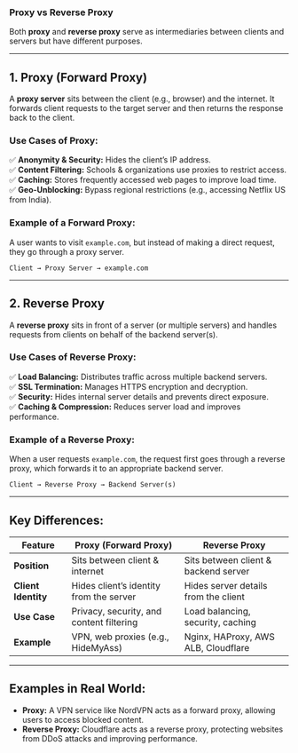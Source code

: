 ### **Proxy vs Reverse Proxy**

Both **proxy** and **reverse proxy** serve as intermediaries between clients and servers but have different purposes.

---

## **1. Proxy (Forward Proxy)**
A **proxy server** sits between the client (e.g., browser) and the internet. It forwards client requests to the target server and then returns the response back to the client.

### **Use Cases of Proxy:**
✅ **Anonymity & Security:** Hides the client’s IP address.  
✅ **Content Filtering:** Schools & organizations use proxies to restrict access.  
✅ **Caching:** Stores frequently accessed web pages to improve load time.  
✅ **Geo-Unblocking:** Bypass regional restrictions (e.g., accessing Netflix US from India).

### **Example of a Forward Proxy:**
A user wants to visit `example.com`, but instead of making a direct request, they go through a proxy server.

```
Client → Proxy Server → example.com
```

---

## **2. Reverse Proxy**
A **reverse proxy** sits in front of a server (or multiple servers) and handles requests from clients on behalf of the backend server(s).

### **Use Cases of Reverse Proxy:**
✅ **Load Balancing:** Distributes traffic across multiple backend servers.  
✅ **SSL Termination:** Manages HTTPS encryption and decryption.  
✅ **Security:** Hides internal server details and prevents direct exposure.  
✅ **Caching & Compression:** Reduces server load and improves performance.  

### **Example of a Reverse Proxy:**
When a user requests `example.com`, the request first goes through a reverse proxy, which forwards it to an appropriate backend server.

```
Client → Reverse Proxy → Backend Server(s)
```

---

## **Key Differences:**

| Feature        | Proxy (Forward Proxy) | Reverse Proxy |
|--------------|------------------|------------------|
| **Position** | Sits between client & internet | Sits between client & backend server |
| **Client Identity** | Hides client’s identity from the server | Hides server details from the client |
| **Use Case** | Privacy, security, and content filtering | Load balancing, security, caching |
| **Example** | VPN, web proxies (e.g., HideMyAss) | Nginx, HAProxy, AWS ALB, Cloudflare |

---

## **Examples in Real World:**
- **Proxy:** A VPN service like NordVPN acts as a forward proxy, allowing users to access blocked content.
- **Reverse Proxy:** Cloudflare acts as a reverse proxy, protecting websites from DDoS attacks and improving performance.